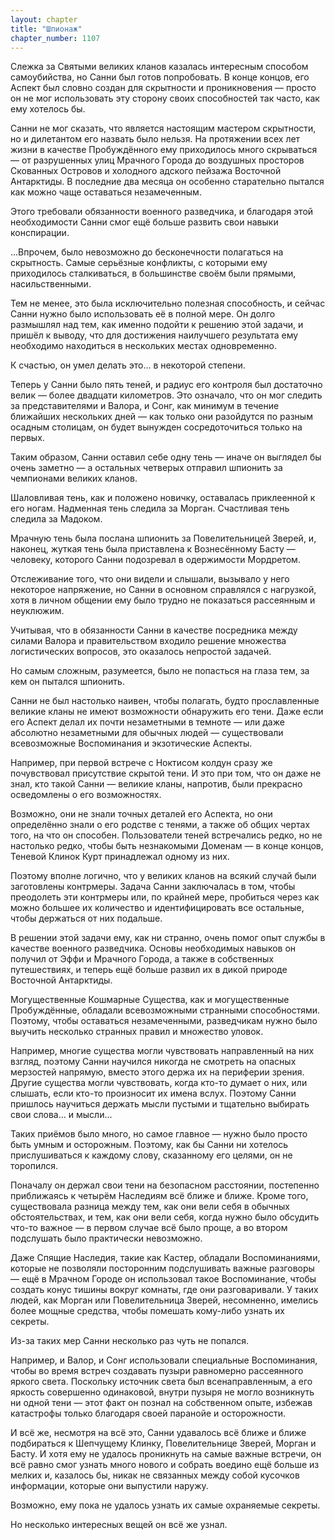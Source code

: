 ```yaml
---
layout: chapter
title: "Шпионаж"
chapter_number: 1107
---
```


Слежка за Святыми великих кланов казалась интересным способом самоубийства, но Санни был готов попробовать. В конце концов, его Аспект был словно создан для скрытности и проникновения — просто он не мог использовать эту сторону своих способностей так часто, как ему хотелось бы.

Санни не мог сказать, что является настоящим мастером скрытности, но и дилетантом его назвать было нельзя. На протяжении всех лет жизни в качестве Пробуждённого ему приходилось много скрываться — от разрушенных улиц Мрачного Города до воздушных просторов Скованных Островов и холодного адского пейзажа Восточной Антарктиды. В последние два месяца он особенно старательно пытался как можно чаще оставаться незамеченным.

Этого требовали обязанности военного разведчика, и благодаря этой необходимости Санни смог ещё больше развить свои навыки конспирации.

...Впрочем, было невозможно до бесконечности полагаться на скрытность. Самые серьёзные конфликты, с которыми ему приходилось сталкиваться, в большинстве своём были прямыми, насильственными.

Тем не менее, это была исключительно полезная способность, и сейчас Санни нужно было использовать её в полной мере. Он долго размышлял над тем, как именно подойти к решению этой задачи, и пришёл к выводу, что для достижения наилучшего результата ему необходимо находиться в нескольких местах одновременно.

К счастью, он умел делать это... в некоторой степени.

Теперь у Санни было пять теней, и радиус его контроля был достаточно велик — более двадцати километров. Это означало, что он мог следить за представителями и Валора, и Сонг, как минимум в течение ближайших нескольких дней — как только они разойдутся по разным осадным столицам, он будет вынужден сосредоточиться только на первых.

Таким образом, Санни оставил себе одну тень — иначе он выглядел бы очень заметно — а остальных четверых отправил шпионить за чемпионами великих кланов.

Шаловливая тень, как и положено новичку, оставалась приклеенной к его ногам. Надменная тень следила за Морган. Счастливая тень следила за Мадоком.

Мрачную тень была послана шпионить за Повелительницей Зверей, и, наконец, жуткая тень была приставлена к Вознесённому Басту — человеку, которого Санни подозревал в одержимости Мордретом.

Отслеживание того, что они видели и слышали, вызывало у него некоторое напряжение, но Санни в основном справлялся с нагрузкой, хотя в личном общении ему было трудно не показаться рассеянным и неуклюжим.

Учитывая, что в обязанности Санни в качестве посредника между силами Валора и правительством входило решение множества логистических вопросов, это оказалось непростой задачей.

Но самым сложным, разумеется, было не попасться на глаза тем, за кем он пытался шпионить.

Санни не был настолько наивен, чтобы полагать, будто прославленные великие кланы не имеют возможности обнаружить его тени. Даже если его Аспект делал их почти незаметными в темноте — или даже абсолютно незаметными для обычных людей — существовали всевозможные Воспоминания и экзотические Аспекты.

Например, при первой встрече с Ноктисом колдун сразу же почувствовал присутствие скрытой тени. И это при том, что он даже не знал, кто такой Санни — великие кланы, напротив, были прекрасно осведомлены о его возможностях.

Возможно, они не знали точных деталей его Аспекта, но они определённо знали о его родстве с тенями, а также об общих чертах того, на что он способен. Пользователи теней встречались редко, но не настолько редко, чтобы быть незнакомыми Доменам — в конце концов, Теневой Клинок Курт принадлежал одному из них.

Поэтому вполне логично, что у великих кланов на всякий случай были заготовлены контрмеры. Задача Санни заключалась в том, чтобы преодолеть эти контрмеры или, по крайней мере, пробиться через как можно большее их количество и идентифицировать все остальные, чтобы держаться от них подальше.

В решении этой задачи ему, как ни странно, очень помог опыт службы в качестве военного разведчика. Основы необходимых навыков он получил от Эффи и Мрачного Города, а также в собственных путешествиях, и теперь ещё больше развил их в дикой природе Восточной Антарктиды.

Могущественные Кошмарные Существа, как и могущественные Пробуждённые, обладали всевозможными странными способностями. Поэтому, чтобы оставаться незамеченными, разведчикам нужно было выучить несколько странных правил и множество уловок.

Например, многие существа могли чувствовать направленный на них взгляд, поэтому Санни научился никогда не смотреть на опасных мерзостей напрямую, вместо этого держа их на периферии зрения. Другие существа могли чувствовать, когда кто-то думает о них, или слышать, если кто-то произносит их имена вслух. Поэтому Санни пришлось научиться держать мысли пустыми и тщательно выбирать свои слова... и мысли...

Таких приёмов было много, но самое главное — нужно было просто быть умным и осторожным. Поэтому, как бы Санни ни хотелось прислушиваться к каждому слову, сказанному его целями, он не торопился.

Поначалу он держал свои тени на безопасном расстоянии, постепенно приближаясь к четырём Наследиям всё ближе и ближе. Кроме того, существовала разница между тем, как они вели себя в обычных обстоятельствах, и тем, как они вели себя, когда нужно было обсудить что-то важное — в первом случае всё было проще, а во втором подслушать было практически невозможно.

Даже Спящие Наследия, такие как Кастер, обладали Воспоминаниями, которые не позволяли посторонним подслушивать важные разговоры — ещё в Мрачном Городе он использовал такое Воспоминание, чтобы создать конус тишины вокруг комнаты, где они разговаривали. У таких людей, как Морган или Повелительница Зверей, несомненно, имелись более мощные средства, чтобы помешать кому-либо узнать их секреты.

Из-за таких мер Санни несколько раз чуть не попался.

Например, и Валор, и Сонг использовали специальные Воспоминания, чтобы во время встреч создавать пузыри равномерно рассеянного яркого света. Поскольку источник света был всенаправленным, а его яркость совершенно одинаковой, внутри пузыря не могло возникнуть ни одной тени — этот факт он познал на собственном опыте, избежав катастрофы только благодаря своей паранойе и осторожности.

И всё же, несмотря на всё это, Санни удавалось всё ближе и ближе подбираться к Шепчущему Клинку, Повелительнице Зверей, Морган и Басту. И хотя ему не удалось проникнуть на самые важные встречи, он всё равно смог узнать много нового и собрать воедино ещё больше из мелких и, казалось бы, никак не связанных между собой кусочков информации, которые они выпустили наружу.

Возможно, ему пока не удалось узнать их самые охраняемые секреты.

Но несколько интересных вещей он всё же узнал.